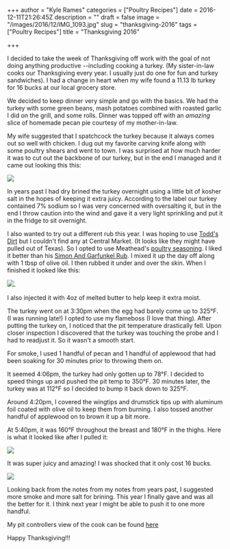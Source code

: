 +++
author = "Kyle Rames"
categories = ["Poultry Recipes"]
date = 2016-12-11T21:26:45Z
description = ""
draft = false
image = "/images/2016/12/IMG_1093.jpg"
slug = "thanksgiving-2016"
tags = ["Poultry Recipes"]
title = "Thanksgiving 2016"

+++

I decided to take the week of Thanksgiving off work with the goal of not doing anything productive --including cooking a turkey. (My sister-in-law cooks our Thanksgiving every year. I usually just do one for fun and turkey sandwiches). I had a change in heart when my wife found a 11.13 lb turkey for 16 bucks at our local grocery store.

We decided to keep dinner very simple and go with the basics. We had the turkey with some green beans, mash potatoes combined with roasted garlic I did on the grill, and some rolls. Dinner was topped off with an *amazing* slice of homemade pecan pie courtesy of my mother-in-law.

My wife suggested that I spatchcock the turkey because it always comes out so well with chicken. I dug out my favorite carving knife along with some poultry shears and went to town. I was surprised at how much harder it was to cut out the backbone of our turkey, but in the end I managed and it came out looking this this:

![](/images/2016/12/IMG_1084.jpg)

In years past I had dry brined the turkey overnight using a little bit of kosher salt in the hopes of keeping it extra juicy. According to the label our turkey contained 7% sodium so I was very concerned with oversalting it, but in the end I throw caution into the wind and gave it a very light sprinkling and put it in the fridge to sit overnight.

I also wanted to try out a different rub this year. I was hoping to use [Todd's Dirt](https://www.amazon.com/Todds-Dirt-Ultimate-All-Purpose-Seasoning/dp/B008VT88Z6/ref=pd_sim_325_3?_encoding=UTF8&psc=1&refRID=266QMSWQT6JHHDWRCR5A) but I couldn't find any at Central Market. (It looks like they might have pulled out of Texas). So I opted to use Meathead's [poultry seasoning](http://amazingribs.com/recipes/rubs_pastes_marinades_and_brines/poultry_seasoning.html). I liked it better than his [Simon And Garfunkel Rub](http://amazingribs.com/recipes/rubs_pastes_marinades_and_brines/simon_and_garfunkel_rub.html). I mixed it up the day off along with 1 tbsp of olive oil. I then rubbed it under and over the skin. When I finished it looked like this:

![](/images/2016/12/IMG_1088.jpg).

I also injected it with 4oz of melted butter to help keep it extra moist.

The turkey went on at 3:30pm when the egg had barely come up to 325°F. (I was running late!) I opted to use my flameboss (I love that thing). After putting the turkey on, I noticed that the pit temperature drastically fell. Upon closer inspection I discovered that the turkey was touching the probe and I had to readjust it. So it wasn't a smooth start.

For smoke, I used 1 handful of pecan and 1 handful of applewood that had been soaking for 30 minutes prior to throwing them on.

It seemed 4:06pm, the turkey had only gotten up to 78°F. I decided to speed things up and pushed the pit temp to 350°F. 30 minutes later, the turkey was at 112°F so I decided to bump it back down to 325°F.

Around 4:20pm, I covered the wingtips and drumstick tips up with aluminum foil coated with olive oil to keep them from burning. I also tossed another handful of applewood on to brown it up a bit more.

At 5:40pm, it was 160°F throughout the breast and 180°F in the thighs. Here is what it looked like after I pulled it:

![](/images/2016/12/IMG_1091.jpg)

It was super juicy and amazing! I was shocked that it only cost 16 bucks.

![](/images/2016/12/IMG_1095.jpg)

Looking back from the notes from my notes from years past, I suggested more smoke and more salt for brining. This year I finally gave and was all the better for it. I think next year I might be able to push it to one more handful.

My pit controllers view of the cook can be found [here](https://myflameboss.com/cooks/53543?historical=1)

Happy Thanksgiving!!!

